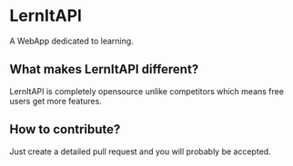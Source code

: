# LernItAPI

A WebApp dedicated to learning.

## What makes LernItAPI different?

LernItAPI is completely opensource unlike competitors which means free users get more features.

## How to contribute?

Just create a detailed pull request and you will probably be accepted.
